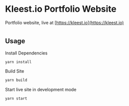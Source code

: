 # Kleest.io Portfolio Website
Portfolio website, live at [https://kleest.io](https://kleest.io)

#
##  Usage
Install Dependencies
```bash
yarn install
```

Build Site
```bash
yarn build
```

Start live site in development mode
```bash
yarn start
```